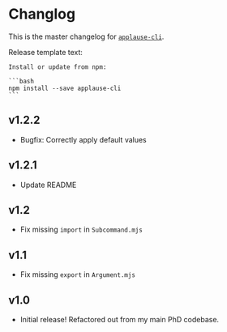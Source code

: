 # Changlog
This is the master changelog for [`applause-cli`](https://npmjs.org/packages/applause-cli).

Release template text:

	Install or update from npm:

	```bash
	npm install --save applause-cli
	```

## v1.2.2
 - Bugfix: Correctly apply default values


## v1.2.1
 - Update README


## v1.2
 - Fix missing `import` in `Subcommand.mjs`


## v1.1
 - Fix missing `export` in `Argument.mjs`


## v1.0
 - Initial release! Refactored out from my main PhD codebase.

